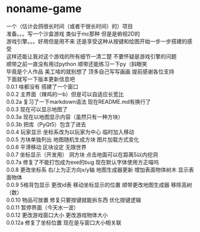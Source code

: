 # noname-game
一个（估计会鸽很长时间（或者干很长时间）的）项目  
准备。。。写一个沙盒游戏 类似于mc那种 但是是俯视2D的   
游戏引擎。。。好用但是用不来 还是享受这种从按键和绘图开始一步一步搭建的感受  
这样还能让我对这个游戏的所有细节一清二楚 不要怀疑是游戏引擎的问题  
顺带之前一直没有用过python 顺带还能练习一下py（斜眼笑  
毕竟是个人作品 美工啥的就别想了 顶多自己写写画画 提前感谢各位支持  
下面就写一下版本更新信息吧  
0.0.1 啥都没有 搭建了一个窗口  
0.0.2 主界面（辣鸡的一b）但是可以自适应长宽比  
0.0.2a 复习了一下markdown语法 现在README.md有换行了  
0.0.3 现在可以显示地图了  
0.0.3a 现在以地图显示内容（虽然只有一种方块）  
0.0.3b 把库（PyQt5）包含了进去  
0.0.4 玩家显示 坐标系改为以玩家为中心 临时加入移动  
0.0.5 方块单独列出 地图随机生成方块 图片加载方式变化  
0.0.6 平滑移动 区块设定 无限世界  
0.0.7 坐标显示（开发用） 洞方块 点击地面可以在距离5以内挖洞  
0.0.7a 修复了不能打包成为exe的bug 现在默认字体使用方正喵呜  
0.0.8 更改坐标系 右/上为正方向x/y轴 地图生成器更新 增加表面物体树木 显示表面物体  
0.0.9 5格背包显示 更改id表 移动坐标显示的位置 顺带更改地图生成器 移除高树（数）  
0.0.10 物品可放置 修复只要按键就能拆东西 优化按键逻辑  
0.0.11 暂停界面（今天水一波）  
0.0.12 更改游戏窗口大小 更改游戏物体大小  
0.0.12a 修复了坐标位置 现在是与窗口大小相关联